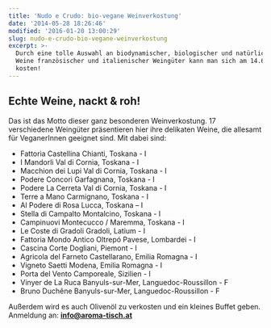 ```yaml
---
title: 'Nudo e Crudo: bio-vegane Weinverkostung'
date: '2014-05-28 18:26:46'
modified: '2016-01-20 13:00:29'
slug: nudo-e-crudo-bio-vegane-weinverkostung
excerpt: >-
  Durch eine tolle Auswahl an biodynamischer, biologischer und natürlich veganer
  Weine französischer und italienischer Weingüter kann man sich am 14.6. in Wien
  kosten!
---
```


## Echte Weine, nackt & roh!

Das ist das Motto dieser ganz besonderen Weinverkostung. 17 verschiedene Weingüter präsentieren hier ihre delikaten Weine, die allesamt für VeganerInnen geeignet sind. Mit dabei sind:

*   Fattoria Castellina Chianti, Toskana - I
*   I Mandorli Val di Cornia, Toskana - I
*   Macchion dei Lupi Val di Cornia, Toskana - I
*   Podere Concori Garfagnana, Toskana - I
*   Podere La Cerreta Val di Cornia, Toskana - I
*   Terre a Mano Carmignano, Toskana - I
*   Al Podere di Rosa Lucca, Toskana – I
*   Stella di Campalto Montalcino, Toskana - I
*   Campinuovi Montecucco / Maremma, Toskana - I
*   Le Coste di Gradoli Gradoli, Latium - I
*   Fattoria Mondo Antico Oltrepó Pavese, Lombardei - I
*   Cascina Corte Dogliani, Piemont - I
*   Agricola del Farneto Castellarano, Emilia Romagna - I
*   Vigneto Saetti Modena, Emilia Romagna - I
*   Porta del Vento Camporeale, Sizilien - I
*   Vinyer de La Ruca Banyuls-sur-Mer, Languedoc-Roussillon - F
*   Bruno Duchêne Banyuls-sur-Mer, Languedoc-Roussillon - F

Außerdem wird es auch Olivenöl zu verkosten und ein kleines Buffet geben. Anmeldung an: **info@aroma-tisch.at**
